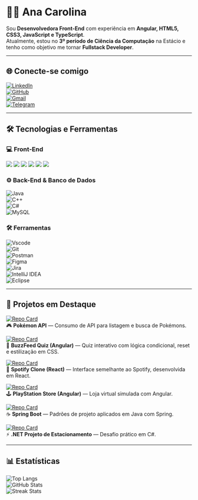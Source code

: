 # 👩‍💻 Ana Carolina  

Sou **Desenvolvedora Front-End** com experiência em **Angular, HTML5, CSS3, JavaScript e TypeScript**.  
Atualmente, estou no **3º período de Ciência da Computação** na Estácio e tenho como objetivo me tornar **Fullstack Developer**.  

---

## 🌐 Conecte-se comigo  

[![LinkedIn](https://img.shields.io/badge/LinkedIn-0077B5?style=for-the-badge&logo=linkedin&logoColor=white)](https://www.linkedin.com/in/ana-carolina-front-end/)  
[![GitHub](https://img.shields.io/badge/GitHub-100000?style=for-the-badge&logo=github&logoColor=white)](https://github.com/AnaCAROLINA39)  
[![Gmail](https://img.shields.io/badge/Gmail-333333?style=for-the-badge&logo=gmail&logoColor=red)](mailto:Anacarolina93silva@gmail.com)  
[![Telegram](https://img.shields.io/badge/Telegram-000?style=for-the-badge&logo=telegram&logoColor=2CA5E0)](https://t.me/SEUUSERNAME)  

---

## 🛠️ Tecnologias e Ferramentas  

### 💻 Front-End  
<p align="left">
  <img src="https://img.shields.io/badge/Angular-DD0031?style=for-the-badge&logo=angular&logoColor=white" />
  <img src="https://img.shields.io/badge/React-20232A?style=for-the-badge&logo=react&logoColor=61DAFB" />
  <img src="https://img.shields.io/badge/HTML5-E34F26?style=for-the-badge&logo=html5&logoColor=white" />
  <img src="https://img.shields.io/badge/CSS3-1572B6?style=for-the-badge&logo=css3&logoColor=white" />
  <img src="https://img.shields.io/badge/JavaScript-F7DF1E?style=for-the-badge&logo=javascript&logoColor=black" />
  <img src="https://img.shields.io/badge/TypeScript-007ACC?style=for-the-badge&logo=typescript&logoColor=white" />
</p>

### ⚙️ Back-End & Banco de Dados  
![Java](https://img.shields.io/badge/java-%23ED8B00.svg?style=for-the-badge&logo=openjdk&logoColor=white)  
![C++](https://img.shields.io/badge/C%2B%2B-00599C?style=for-the-badge&logo=c%2B%2B&logoColor=white)  
![C#](https://img.shields.io/badge/C%23-239120?style=for-the-badge&logo=c-sharp&logoColor=white)  
![MySQL](https://img.shields.io/badge/MySQL-00000F?style=for-the-badge&logo=mysql&logoColor=white)  

### 🛠️ Ferramentas  
![Vscode](https://img.shields.io/badge/Vscode-007ACC?style=for-the-badge&logo=visual-studio-code&logoColor=white)  
![Git](https://img.shields.io/badge/GIT-E44C30?style=for-the-badge&logo=git&logoColor=white)  
![Postman](https://img.shields.io/badge/Postman-FF6C37.svg?style=for-the-badge&logo=Postman&logoColor=white)  
![Figma](https://img.shields.io/badge/Figma-696969?style=for-the-badge&logo=figma&logoColor=white)  
![Jira](https://img.shields.io/badge/Jira-0052CC?style=for-the-badge&logo=jira&logoColor=white)  
![IntelliJ IDEA](https://img.shields.io/badge/IntelliJ%20IDEA-000?style=for-the-badge&logo=intellij-idea&logoColor=white)  
![Eclipse](https://img.shields.io/badge/Eclipse-2C2255?style=for-the-badge&logo=eclipse&logoColor=white)  

---

## 🚀 Projetos em Destaque  

[![Repo Card](https://github-readme-stats.vercel.app/api/pin/?username=AnaCAROLINA39&repo=angular-pesquisa-api-pokemon&bg_color=000&border_color=30A3DC&show_icons=true&icon_color=30A3DC&title_color=E94D5F&text_color=FFF)](https://github.com/AnaCAROLINA39/angular-pesquisa-api-pokemon)  
🎮 **Pokémon API** — Consumo de API para listagem e busca de Pokémons.  

[![Repo Card](https://github-readme-stats.vercel.app/api/pin/?username=AnaCAROLINA39&repo=angular-BuzzFeed&bg_color=000&border_color=30A3DC&show_icons=true&icon_color=30A3DC&title_color=E94D5F&text_color=FFF)](https://github.com/AnaCAROLINA39/angular-BuzzFeed)  
📝 **BuzzFeed Quiz (Angular)** — Quiz interativo com lógica condicional, reset e estilização em CSS.  

[![Repo Card](https://github-readme-stats.vercel.app/api/pin/?username=AnaCAROLINA39&repo=spotify-react&bg_color=000&border_color=30A3DC&show_icons=true&icon_color=30A3DC&title_color=E94D5F&text_color=FFF)](https://github.com/AnaCAROLINA39/spotify-react)  
🎵 **Spotify Clone (React)** — Interface semelhante ao Spotify, desenvolvida em React.  

[![Repo Card](https://github-readme-stats.vercel.app/api/pin/?username=AnaCAROLINA39&repo=angular-PlayStation-Store&bg_color=000&border_color=30A3DC&show_icons=true&icon_color=30A3DC&title_color=E94D5F&text_color=FFF)](https://github.com/AnaCAROLINA39/angular-PlayStation-Store)  
🕹️ **PlayStation Store (Angular)** — Loja virtual simulada com Angular.  

[![Repo Card](https://github-readme-stats.vercel.app/api/pin/?username=AnaCAROLINA39&repo=lab-padroes-projeto-spring&bg_color=000&border_color=30A3DC&show_icons=true&icon_color=30A3DC&title_color=E94D5F&text_color=FFF)](https://github.com/AnaCAROLINA39/lab-padroes-projeto-spring)  
☕ **Spring Boot** — Padrões de projeto aplicados em Java com Spring.  

[![Repo Card](https://github-readme-stats.vercel.app/api/pin/?username=AnaCAROLINA39&repo=trilha-net-fundamentos-desafio&bg_color=000&border_color=30A3DC&show_icons=true&icon_color=30A3DC&title_color=E94D5F&text_color=FFF)](https://github.com/AnaCAROLINA39/trilha-net-fundamentos-desafio)  
⚡ **.NET Projeto de Estacionamento** — Desafio prático em C#.  

---

## 📊 Estatísticas  

![Top Langs](https://github-readme-stats.vercel.app/api/top-langs/?username=AnaCAROLINA39&layout=compact&bg_color=000&border_color=30A3DC&title_color=E94D5F&text_color=FFF)  
![GitHub Stats](https://github-readme-stats.vercel.app/api?username=AnaCAROLINA39&show_icons=true&bg_color=000&border_color=30A3DC&title_color=E94D5F&text_color=FFF&icon_color=30A3DC)  
![Streak Stats](https://streak-stats.demolab.com/?user=AnaCAROLINA39&theme=dark&background=000&border=30A3DC&ring=E94D5F&fire=E94D5F&currStreakLabel=FFF)  
